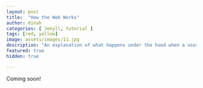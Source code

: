 ```yaml
---
layout: post
title:  "How the Web Works"
author: dinah
categories: [ Jekyll, tutorial ]
tags: [red, yellow]
image: assets/images/11.jpg
description: "An explanation of what happens under the hood when a user access the web via the browser."
featured: true
hidden: true

---
```

Coming soon!